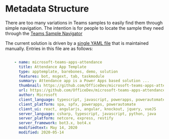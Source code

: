 # Metadata Structure

There are too many variations in Teams samples to easily find them through simple navigation. The intention is for people to locate the sample they need through the [Teams Sample Navigator](#)

The current solution is driven by a [single YAML file](https://github.com/pnp/teams-dev-samples/blob/Docs/docs/metadataStructure.md) that is maintained manually. Entries in this file are as follows:

~~~YAML

    - name: microsoft-teams-apps-attendance
      title: Attendance App Template
      type: apptemplate, barebones, demo, solution
      features: bot, msgext, tab, taskmodule
      summary: Attendance app is a Power Apps based solution ...
      thumbnail: https://github.com/OfficeDev/microsoft-teams-apps-attendance/wiki/Images/Attendance_Readme_01.png
      url: https://github.com/OfficeDev/microsoft-teams-apps-attendance
      author: Microsoft
      client_language: typescript, javascript, powerapps, powerautomate
      client_platform: spa, spfx, powerapps, powerautomate
      client_ui: react, angularjs, angular, knockout, jquery, vueJS
      server_language: csharp, typescript, javascript, python, java
      server_platform: netcore, express, restify
      server_framework: bot3.x, bot4.x
      modifiedtext: May 14, 2020
      modified: 2020-05-14

~~~
